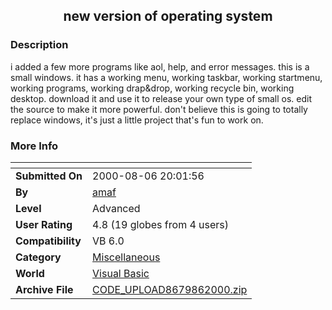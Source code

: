 ﻿<div align="center">

## new version of operating system


</div>

### Description

i added a few more programs like aol, help, and error messages. this is a small windows. it has a working menu, working taskbar, working startmenu, working programs, working drap&drop, working recycle bin, working desktop. download it and use it to release your own type of small os. edit the source to make it more powerful. don't believe this is going to totally replace windows, it's just a little project that's fun to work on.
 
### More Info
 


<span>             |<span>
---                |---
**Submitted On**   |2000-08-06 20:01:56
**By**             |[amaf](https://github.com/Planet-Source-Code/PSCIndex/blob/master/ByAuthor/amaf.md)
**Level**          |Advanced
**User Rating**    |4.8 (19 globes from 4 users)
**Compatibility**  |VB 6\.0
**Category**       |[Miscellaneous](https://github.com/Planet-Source-Code/PSCIndex/blob/master/ByCategory/miscellaneous__1-1.md)
**World**          |[Visual Basic](https://github.com/Planet-Source-Code/PSCIndex/blob/master/ByWorld/visual-basic.md)
**Archive File**   |[CODE\_UPLOAD8679862000\.zip](https://github.com/Planet-Source-Code/amaf-new-version-of-operating-system__1-10464/archive/master.zip)








